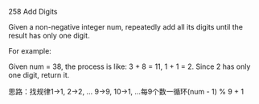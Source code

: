 258 Add Digits

Given a non-negative integer num, repeatedly add all its digits until the result has only one digit.

For example:

Given num = 38, the process is like: 3 + 8 = 11, 1 + 1 = 2. Since 2 has only one digit, return it.

思路：找规律1->1, 2->2, ... 9->9, 10->1, ...每9个数一循环(num - 1) % 9 + 1 